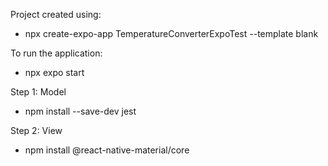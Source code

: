 Project created using:
- npx create-expo-app TemperatureConverterExpoTest --template blank

To run the application:
- npx expo start

Step 1: Model
- npm install --save-dev jest

Step 2: View
- npm install @react-native-material/core
